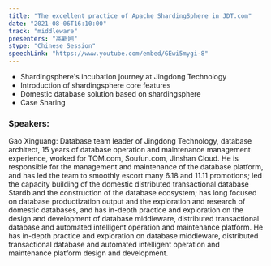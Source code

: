 ```yaml
---
title: "The excellent practice of Apache ShardingSphere in JDT.com"
date: "2021-08-06T16:10:00" 
track: "middleware"
presenters: "高新刚"
stype: "Chinese Session"
speechLink: "https://www.youtube.com/embed/GEwi5mygi-8"
---
```

* Shardingsphere's incubation journey at Jingdong Technology
* Introduction of shardingsphere core features
* Domestic database solution based on shardingsphere
* Case Sharing
 ### Speakers: 
 Gao Xinguang: Database team leader of Jingdong Technology, database architect, 15 years of database operation and maintenance management experience, worked for TOM.com, Soufun.com, Jinshan Cloud. He is responsible for the management and maintenance of the database platform, and has led the team to smoothly escort many 6.18 and 11.11 promotions; led the capacity building of the domestic distributed transactional database Stardb and the construction of the database ecosystem; has long focused on database productization output and the exploration and research of domestic databases, and has in-depth practice and exploration on the design and development of database middleware, distributed transactional database and automated intelligent operation and maintenance platform. He has in-depth practice and exploration on database middleware, distributed transactional database and automated intelligent operation and maintenance platform design and development.